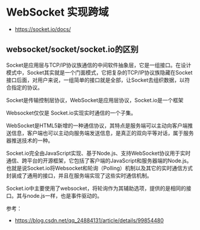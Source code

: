 # WebSocket 实现跨域

- https://socket.io/docs/

## websocket/socket/socket.io的区别

Socket是应用层与TCP/IP协议族通信的中间软件抽象层，它是一组接口。在设计模式中，Socket其实就是一个门面模式，它把复杂的TCP/IP协议族隐藏在Socket接口后面，对用户来说，一组简单的接口就是全部，让Socket去组织数据，以符合指定的协议。

Socket是传输控制层协议，WebSocket是应用层协议，Socket.io是一个框架

Websocket仅仅是 Socket.io实现实时通信的一个子集。

WebSocket是HTML5新增的一种通信协议，其特点是服务端可以主动向客户端推送信息，客户端也可以主动向服务端发送信息，是真正的双向平等对话，属于服务器推送技术的一种。

Socket.io完全由JavaScript实现、基于Node.js、支持WebSocket协议用于实时通信、跨平台的开源框架，它包括了客户端的JavaScript和服务器端的Node.js。也就是说Socket.io将Websocket和轮询（Polling）机制以及其它的实时通信方式封装成了通用的接口，并且在服务端实现了这些实时通信机制。

Socket.io中主要使用了websocket，将轮询作为其辅助选项，提供的是相同的接口。其与node.js一样，也是事件驱动的。

参考：

- https://blog.csdn.net/qq_24884131/article/details/99854480
